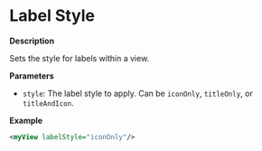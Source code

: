 # Label Style

**Description**

Sets the style for labels within a view.

**Parameters**

- `style`: The label style to apply. Can be `iconOnly`, `titleOnly`, or `titleAndIcon`.

**Example**

```xml
<myView labelStyle="iconOnly"/>
```

